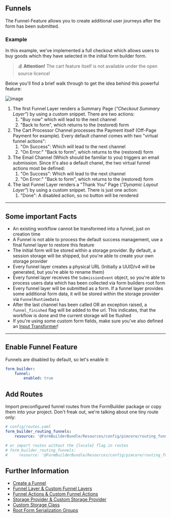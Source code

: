 ## Funnels
The Funnel-Feature allows you to create additional user journeys after the form has been submitted.

### Example
In this example, we've implemented a full checkout which allows users to buy goods which they have selected in the initial form builder form.

> 💰 **Attention!** The cart feature itself is not available under the open source licence!

Below you'll find a brief walk through to get the idea behind this powerful feature:

![image](https://user-images.githubusercontent.com/700119/207104368-133d754a-c404-4e62-bfb6-e753bcccb1ad.png)

1. The first Funnel Layer renders a Summary Page (_"Checkout Summary Layer"_) by using a custom snippet. There are two actions: 
   1. "Buy now" which will lead to the next channel
   2. "Back to form", which returns to the (restored) form
2. The Cart Processor Channel processes the Payment itself (Off-Page Payment for example). Every default channel comes with two "virtual funnel actions":
   1. "On Success": Which will lead to the next channel
   2. "On Error:" "Back to form", which returns to the (restored) form
3. The Email Channel (Which should be familiar to you) triggers an email submission. Since it's also a default chanel, the two virtual funnel actions most be defined:
   1. "On Success": Which will lead to the next channel
   2. "On Error:" "Back to form", which returns to the (restored) form
4. The last Funnel Layer renders a "Thank You" Page (_"Dynamic Layout Layer"_) by using a custom snippet. There is just one action: 
   1. "Done": A disabled action, so no button will be rendered

***

## Some important Facts
- An existing workflow cannot be transformed into a funnel, just on creation time
- A Funnel is not able to process the default success management, use a final funnel layer to restore this feature
- The initial form will be stored within a storage provider. By default, a session storage will be shipped, but you're able to create your own storage provider
- Every funnel layer creates a physical URL (Initially a UUID/v4 will be generated, but you're able to rename them)
- Every funnel layer receives the `SubmissionEvent` object, so you're able to process users data which has been collected via form builders root form
- Every funnel layer will be submitted as a form. If a funnel layer provides some additional form data, it will be stored within the storage provider via `FunnelRuntimeData`
- After the last channel has been called OR an exception raised, a `funnel_finished` flag will be added to the url. This indicates, that the workflow is done and the current storage will be flushed
- If you're using some custom form fields, make sure you've also defined an [Input Transformer](./14_InputTransformer.md)!

***

## Enable Funnel Feature
Funnels are disabled by default, so let's enable it:

```yaml
form_builder:
    funnel:
        enabled: true
```

## Add Routes
Import preconfigured funnel routes from the FormBuilder package or copy them into your project.
Don't freak out, we're talking about one tiny route only:

```yaml
# config/routes.yaml
form_builder_routing_funnels:
    resource: '@FormBuilderBundle/Resources/config/pimcore/routing_funnels.yml'

# or import routes without the {locale} flag in routes
# form_builder_routing_funnels:
#     resource: '@FormBuilderBundle/Resources/config/pimcore/routing_funnels_not_localized.yml'
```

## Further Information
- [Create a Funnel](./Funnel/0_CreateFunnel.md)
- [Funnel Layer & Custom Funnel Layers](./Funnel/10_FunnelLayer.md)
- [Funnel Actions & Custom Funnel Actions](./Funnel/20_FunnelActions.md)
- [Storage Provider & Custom Storage Provider](./Funnel/30_StorageProvider.md)
- [Custom Storage Class](./Funnel/40_CustomStorageClass.md)
- [Root Form Serialization Groups](./Funnel/50_RootForm.md)
